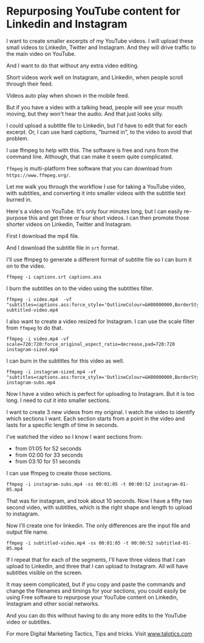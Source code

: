 # Repurposing YouTube content for Linkedin and Instagram

<!-- META DATA
git-location: https://github.com/eviltester/talotics-videos.git
source-path: ffmpeg-video-repurposing/source.yml
-->

I want to create smaller excerpts of my YouTube videos. I will upload these small videos to Linkedin, Twitter and Instagram. And they will drive traffic to the main video on YouTube.

And I want to do that without any extra video editing.

Short videos work well on Instagram, and Linkedin, when people scroll through their feed.

Videos auto play when shown in the mobile feed.

But if you have a video with a talking head, people will see your mouth moving, but they won't hear the audio. And that just looks silly.

I could upload a subtitle file to Linkedin, but I'd have to edit that for each excerpt. Or, I can use hard captions, "burned in", to the video to avoid that problem.

I use ffmpeg to help with this. The software is free and runs from the command line. Although, that can make it seem quite complicated.

`ffmpeg` is multi-platform free software that you can download from `https://www.ffmpeg.org/`.


Let me walk you through the workflow I use for taking a YouTube video, with subtitles, and converting it into smaller videos with the subtitle text burned in.

Here's a video on YouTube. It's only four minutes long, but I can easily re-purpose this and get three or four short videos. I can then promote those shorter videos on Linkedin, Twitter and Instagram.

First I download the mp4 file.

And I download the subtitle file in `srt` format.

I'll use ffmpeg to generate a different format of subtitle file so I can burn it on to the video.

~~~~~~~~
ffmpeg -i captions.srt captions.ass
~~~~~~~~

I burn the subtitles on to the video using the subtitles filter.

~~~~~~~~
ffmpeg -i video.mp4  -vf "subtitles=captions.ass:force_style='OutlineColour=&H80000000,BorderStyle=4,Outline=1,Shadow=0,MarginV=20'" subtitled-video.mp4
~~~~~~~~
 
I also want to create a video resized for Instagram. I can use the scale filter from `ffmpeg` to do that.

~~~~~~~~
ffmpeg -i video.mp4 -vf scale=720:720:force_original_aspect_ratio=decrease,pad=720:720 instagram-sized.mp4
~~~~~~~~

I can burn in the subtitles for this video as well.

~~~~~~~~
ffmpeg -i instagram-sized.mp4 -vf "subtitles=captions.ass:force_style='OutlineColour=&H80000000,BorderStyle=4,Outline=1,Shadow=0,MarginV=90'" instagram-subs.mp4
~~~~~~~~

Now I have a video which is perfect for uploading to Instagram. But it is too long. I need to cut it into smaller sections.

I want to create 3 new videos from my original. I watch the video to identify which sections I want. Each section starts from a point in the video and lasts for a specific length of time in seconds.

I've watched the video so I know I want sections from:

* from 01:05 for 52 seconds
* from 02:00 for 33 seconds
* from 03:10 for 51 seconds

I can use ffmpeg to create those sections.

~~~~~~~~
ffmpeg -i instagram-subs.mp4 -ss 00:01:05 -t 00:00:52 instagram-01-05.mp4
~~~~~~~~

That was for instagram, and took about 10 seconds. Now I have a fifty two second video, with subtitles, which is the right shape and length to upload to instagram.

Now I'll create one for linkedin. The only differences are the input file and output file name.

~~~~~~~~
ffmpeg -i subtitled-video.mp4 -ss 00:01:05 -t 00:00:52 subtitled-01-05.mp4
~~~~~~~~

If I repeat that for each of the segments, I'll have three videos that I can upload to Linkedin, and three that I can upload to Instagram. All will have subtitles visible on the screen.

It may seem complicated, but if you copy and paste the commands and change the filenames and timings for your sections, you could easily be using Free software to repurpose your YouTube content on Linkedin, Instagram and other social networks.

And you can do this without having to do any more edits to the YouTube video or subtitles.

For more Digital Marketing Tactics, Tips and tricks. Visit www.talotics.com



